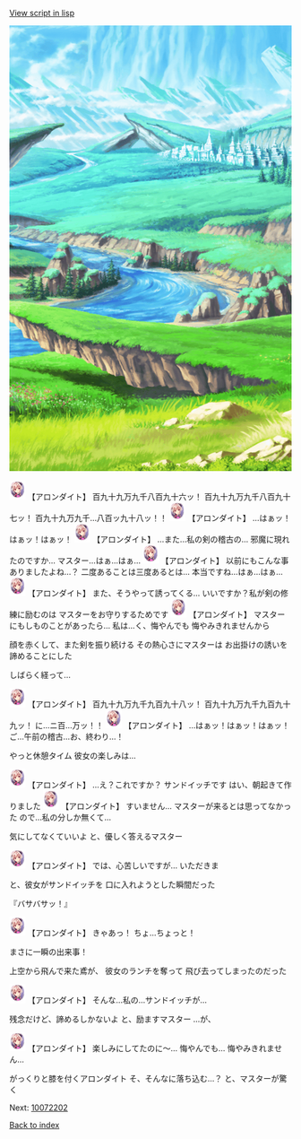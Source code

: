 [View script in lisp](../scripts/10072201.txt)

![plain.png](../images/backgrounds/plain.png)

<img src="../images/units/100721.png" alt="100721.png" height="34"/>
【アロンダイト】
百九十九万九千八百九十六ッ！
百九十九万九千八百九十七ッ！
百九十九万九千…八百ッ九十八ッ！！

<img src="../images/units/100721.png" alt="100721.png" height="34"/>
【アロンダイト】
…はぁッ！はぁッ！はぁッ！

<img src="../images/units/100721.png" alt="100721.png" height="34"/>
【アロンダイト】
…また…私の剣の稽古の…
邪魔に現れたのですか…
マスター…はぁ…はぁ…

<img src="../images/units/100721.png" alt="100721.png" height="34"/>
【アロンダイト】
以前にもこんな事ありましたよね…？
二度あることは三度あるとは…
本当ですね…はぁ…はぁ…

<img src="../images/units/100721.png" alt="100721.png" height="34"/>
【アロンダイト】
また、そうやって誘ってくる…
いいですか？私が剣の修練に励むのは
マスターをお守りするためです

<img src="../images/units/100721.png" alt="100721.png" height="34"/>
【アロンダイト】
マスターにもしものことがあったら…
私は…く、悔やんでも
悔やみきれませんから

顔を赤くして、また剣を振り続ける
その熱心さにマスターは
お出掛けの誘いを諦めることにした

しばらく経って…

<img src="../images/units/100721.png" alt="100721.png" height="34"/>
【アロンダイト】
百九十九万九千九百九十八ッ！
百九十九万九千九百九十九ッ！
に…ニ百…万ッ！！

<img src="../images/units/100721.png" alt="100721.png" height="34"/>
【アロンダイト】
…はぁッ！はぁッ！はぁッ！
ご…午前の稽古…お、終わり…！

やっと休憩タイム
彼女の楽しみは…

<img src="../images/units/100721.png" alt="100721.png" height="34"/>
【アロンダイト】
…え？これですか？
サンドイッチです
はい、朝起きて作りました

<img src="../images/units/100721.png" alt="100721.png" height="34"/>
【アロンダイト】
すいません…
マスターが来るとは思ってなかった
ので…私の分しか無くて…

気にしてなくていいよ
と、優しく答えるマスター

<img src="../images/units/100721.png" alt="100721.png" height="34"/>
【アロンダイト】
では、心苦しいですが…
いただきま

と、彼女がサンドイッチを
口に入れようとした瞬間だった

『バサバサッ！』

<img src="../images/units/100721.png" alt="100721.png" height="34"/>
【アロンダイト】
きゃあっ！
ちょ…ちょっと！

まさに一瞬の出来事！

上空から飛んで来た鳶が、
彼女のランチを奪って
飛び去ってしまったのだった

<img src="../images/units/100721.png" alt="100721.png" height="34"/>
【アロンダイト】
そんな…私の…サンドイッチが…

残念だけど、諦めるしかないよ
と、励ますマスター
…が、

<img src="../images/units/100721.png" alt="100721.png" height="34"/>
【アロンダイト】
楽しみにしてたのに～…
悔やんでも…
悔やみきれません…

がっくりと膝を付くアロンダイト
そ、そんなに落ち込む…？
と、マスターが驚く


Next: [10072202](10072202.md)

[Back to index](index.md)
